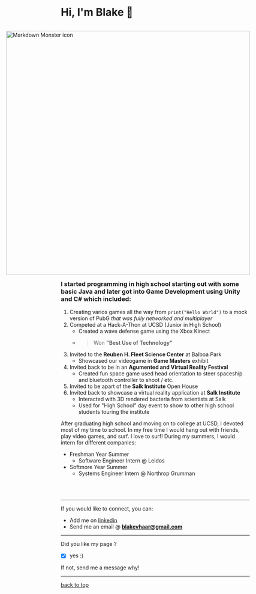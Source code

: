 # **Hi, I'm Blake** 👋


<p style="float: right;padding-left: 30px;"><img src="IMG_3392.PNG" alt="Markdown Monster icon" style="" height="650px"/></p>

### I started programming in high school starting out with some basic Java and later got into Game Development using Unity and C# which included: 




1. Creating varios games all the way from `print("Hello World")` to a mock version of PubG *that was fully networked and multiplayer*
2. Competed at a Hack-A-Thon at UCSD (Junior in High School)
     - Created a wave defense game using the Xbox Kinect
     - >Won **"Best Use of Technology"**
3. Invited to the **Reuben H. Fleet Science Center** at Balboa Park 
     - Showcased our videogame in **Game Masters** exhibit
4. Invited back to be in an **Agumented and Virtual Reality Festival**
     - Created fun space game used head orientation to steer spaceship and bluetooth controller to shoot / etc.
5. Invited to be apart of the **Salk Institute** Open House
6. Invited back to showcase a virtual reality application at **Salk Institute**
     - Interacted with 3D rendered bacteria from scientists at Salk
     - Used for "High School" day event to show to other high school students touring the institute 

After graduating high school and moving on to college at UCSD, I devoted most of my time to school. In my free time I would hang out with friends, play video games, and surf. I love to surf! During my summers, I would intern for different companies: 
- Freshman Year Summer 
  - Software Engineer Intern @ Leidos
- Softmore Year Summer
  - Systems Engineer Intern @ Northrop Grumman 



<br>
<br>



<hr>

If you would like to connect, you can: 
- Add me on [linkedin](https://www.linkedin.com/in/blake-vonder-haar-b8952b179/)
- Send me an email @ **blakevhaar@gmail.com**

<hr>

Did you like my page ?
- [x] yes :)

If not, send me a message why!

<hr>

[back to top](index.md)


